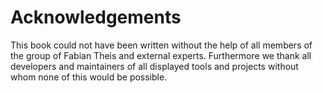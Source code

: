 # Acknowledgements

This book could not have been written without the help of all members of the group of Fabian Theis and external experts.
Furthermore we thank all developers and maintainers of all displayed tools and projects without whom none of this would be possible.
